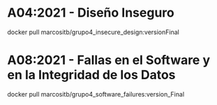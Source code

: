 # A04:2021 - Diseño Inseguro
  
docker pull marcositb/grupo4_insecure_design:versionFinal

# A08:2021 - Fallas en el Software y en la Integridad de los Datos
  
docker pull marcositb/grupo4_software_failures:version_Final
